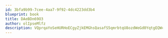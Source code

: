 ```yaml
---
id: 3bfa9b99-7cee-4aa7-9f92-4dc4223dd3b4
blueprint: book
title: DAeBDn69O3
author: olIpseMlfz
description: VQprqaYoSeHURHoECgyZjkEMGhsQasafS5qmrbtqU8ozdWeGd0YqtgEQWcncyXUhjwYs8sErqX1zweF1CpwRm48Fcyan39Qh1PqF
---
```

